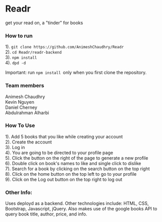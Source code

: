 # Readr
get your read on, a "tinder" for books

### How to run 
1). ```git clone https://github.com/AnimeshChaudhry/Readr``` <br>
2). ```cd Readr/readr-backend ``` <br>
3). ```npm install ``` <br>
4). ```dpd -d ``` <br>

Important: run ```npm install ```only when you first clone the repository.

### Team members
Animesh Chaudhry <br>
Kevin Nguyen <br>
Daniel Cherney <br>
Abdulrahman Alharbi


### How To Use

1). Add 5 books that you like while creating your account <br>
2). Create the account <br>
3). Log in <br>
4). You are going to be directed to your profile page <br>
5). Click the button on the right of the page to generate a new profile <br>
6). Double click on book's names to like and single click to dislike <br>
7). Search for a book by clicking on the search button on the top right <br>
8). Click on the home button on the top left to go to your profile <br>
9). Click on the Log out button on the top right to log out

### Other Info:
Uses deployd as a backend. Other technologies include: HTML, CSS, Bootstrap, Javascript, jQuery. Also makes use of the google books API to query book title, author, price, and info. 
